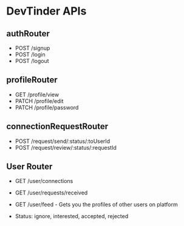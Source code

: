 # DevTinder APIs

## authRouter

- POST /signup
- POST /login
- POST /logout

## profileRouter

- GET /profile/view
- PATCH /profile/edit
- PATCH /profile/password

## connectionRequestRouter

- POST /request/send/:status/:toUserId
- POST /request/review/:status/:requestId

## User Router

- GET /user/connections
- GET /user/requests/received
- GET /user/feed - Gets you the profiles of other users on platform

- Status: ignore, interested, accepted, rejected
